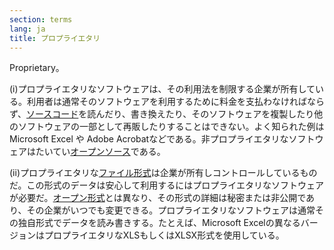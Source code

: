 ```yaml
---
section: terms
lang: ja
title: プロプライエタリ
---
```


Proprietary。

(i)プロプライエタリなソフトウェアは、その利用法を制限する企業が所有している。利用者は通常そのソフトウェアを利用するために料金を支払わなければならず、[ソースコード](../source-code/)を読んだり、書き換えたり、そのソフトウェアを複製したり他のソフトウェアの一部として再販したりすることはできない。よく知られた例はMicrosoft Excel や Adobe Acrobatなどである。非プロプライエタリなソフトウェアはたいてい[オープンソース](../open-source/)である。

(ii)プロプライエタリな[ファイル形式](../file-format/)は企業が所有しコントロールしているものだ。この形式のデータは安心して利用するにはプロプライエタリなソフトウェアが必要だ。[オープン形式](../open-format/)とは異なり、その形式の詳細は秘密または非公開であり、その企業がいつでも変更できる。プロプライエタリなソフトウェアは通常その独自形式でデータを読み書きする。たとえば、Microsoft Excelの異なるバージョンはプロプライエタリなXLSもしくはXLSX形式を使用している。
